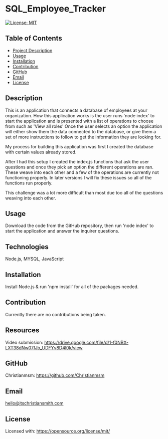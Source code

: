 # SQL_Employee_Tracker

[![License: MIT](https://img.shields.io/badge/License-MIT-yellow.svg)](https://opensource.org/licenses/MIT)

 ## Table of Contents
 - [Project Description](#Description)
 - [Usage](#Usage)
 - [Installation](#Installation)
 - [Contribution](#Contribution)
 - [GitHub](#GitHub)
 - [Email](#Email)
 - [License](#License)
  
## Description
This is an application that connects a database of employees at your organization.
How this application works is the user runs 'node index' to start the application and is presented with a list of operations to choose from such as 'View all roles' Once the user selects an option the application will either show them the data connected to the database, or give them a set of more instructions to follow to get the information they are looking for.

My process for building this application was first I created the database with certain values already stored. 

After I had this setup I created the index.js functions that ask the user questions and once they pick an option the different operations are ran. These weave into each other and a few of the operations are currently not functioning properly. In later versions I will fix these issues so all of the functions run properly.

This challenge was a lot more difficult than most due too all of the questions weaving into each other.

## Usage
Download the code from the GitHub repository, then run 'node index' to start the application and answer the inquirer questions.

## Technologies
Node.js, MYSQL, JavaScript

## Installation
Install Node.js & run 'npm  install' for all of the packages needed.

## Contribution
Currently there are no contributions being taken.

## Resources
Video submission:
https://drive.google.com/file/d/1-f0NBX-LXT38dNw07fJb_UDFYv8D4l0k/view

## GitHub
Christianmsm: https://github.com/Christianmsm
## Email
hello@itschristiansmith.com
## License
Licensed with: https://opensource.org/license/mit/